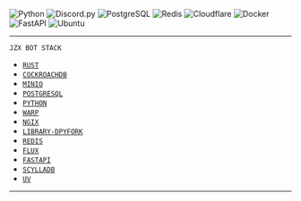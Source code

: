 ![Python    ](https://img.shields.io/badge/Python-3776AB?logo=python&logoColor=fff)
![Discord.py](https://img.shields.io/badge/discord.py-2.x-blueviolet)
![PostgreSQL](https://img.shields.io/badge/postgreSQL-%23336791.svg?&logo=postgresql&logoColor=white)
![Redis     ](https://img.shields.io/badge/redis-%23DD0031.svg?&logo=redis&logoColor=white)
![Cloudflare](https://img.shields.io/badge/Cloudflare-F38020?logo=Cloudflare&logoColor=white)
![Docker    ](https://img.shields.io/badge/Docker-2496ED?logo=docker&logoColor=fff)
![FastAPI   ](https://img.shields.io/badge/FastAPI-009485.svg?logo=fastapi&logoColor=white)
![Ubuntu    ](https://img.shields.io/badge/Ubuntu-E95420?logo=ubuntu&logoColor=white)

---
```
JZX BOT STACK
```

- [`RUST`](https://www.rust-lang.org/)
- [`COCKROACHDB`](https://hub.docker.com/r/cockroachdb/cockroach)
- [`MINIO`](https://min.io/)
- [`POSTGRESQL`](https://www.postgresql.org/)
- [`PYTHON`](https://github.com/python/cpython)
- [`WARP`](https://developers.cloudflare.com/cloudflare-one/connections/connect-devices/warp/download-warp/)
- [`NGIX`](https://nginx.org/en/download.html)
- [`LIBRARY-DPYFORK`](https://github.com/xcortservice/dpycompv2)
- [`REDIS`](https://github.com/redis/redis)
- [`FLUX`](https://github.com/Jacherr/flux)
- [`FASTAPI`](https://github.com/fastapi/fastapi)
- [`SCYLLADB`](https://github.com/scylladb/scylladb)
- [`UV`](https://github.com/astral-sh/uv)

---